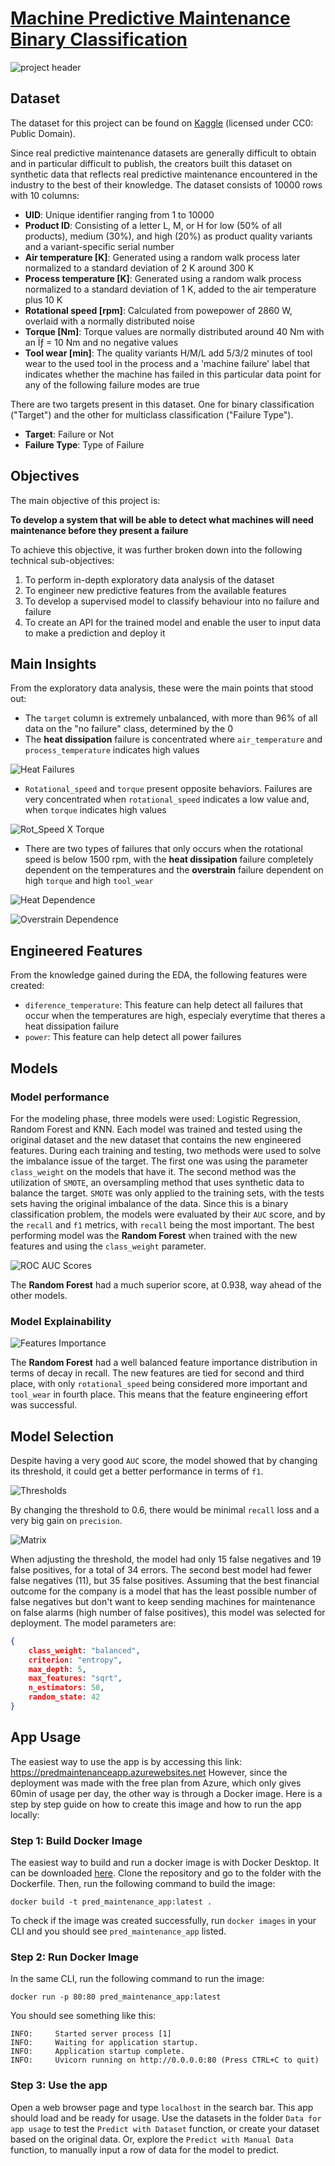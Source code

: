 # [Machine Predictive Maintenance Binary Classification](https://predmaintenanceapp.azurewebsites.net)

![project header](images/header.png)

## Dataset
The dataset for this project can be found on [Kaggle](https://www.kaggle.com/datasets/shivamb/machine-predictive-maintenance-classification) (licensed under CC0: Public Domain). 

Since real predictive maintenance datasets are generally difficult to obtain and in particular difficult to publish, the creators built this dataset on synthetic data that reflects real predictive maintenance encountered in the industry to the best of their knowledge. The dataset consists of 10000 rows with 10 columns:

- **UID**: Unique identifier ranging from 1 to 10000
- **Product ID**: Consisting of a letter L, M, or H for low (50% of all products), medium (30%), and high (20%) as product quality variants and a variant-specific serial number
- **Air temperature [K]**: Generated using a random walk process later normalized to a standard deviation of 2 K around 300 K
- **Process temperature [K]**: Generated using a random walk process normalized to a standard deviation of 1 K, added to the air temperature plus 10 K
- **Rotational speed [rpm]**: Calculated from powepower of 2860 W, overlaid with a normally distributed noise
- **Torque [Nm]**: Torque values are normally distributed around 40 Nm with an Ïƒ = 10 Nm and no negative values
- **Tool wear [min]**: The quality variants H/M/L add 5/3/2 minutes of tool wear to the used tool in the process and a 'machine failure' label that indicates whether the machine has failed in this particular data point for any of the following failure modes are true

There are two targets present in this dataset. One for binary classification ("Target") and the other for multiclass classification ("Failure Type").
- **Target**: Failure or Not
- **Failure Type**: Type of Failure

## Objectives
The main objective of this project is:

**To develop a system that will be able to detect what machines will need maintenance before they present a failure**

To achieve this objective, it was further broken down into the following technical sub-objectives:

1. To perform in-depth exploratory data analysis of the dataset
2. To engineer new predictive features from the available features
3. To develop a supervised model to classify behaviour into no failure and failure
4. To create an API for the trained model and enable the user to input data to make a prediction and deploy it

## Main Insights
From the exploratory data analysis, these were the main points that stood out:
- The `target` column is extremely unbalanced, with more than 96% of all data on the "no failure" class, determined by the 0
- The **heat dissipation** failure is concentrated where `air_temperature` and `process_temperature` indicates high values
  
![Heat Failures](images/air_process_temp.png)

- `Rotational_speed` and `torque` present opposite behaviors. Failures are very concentrated when `rotational_speed` indicates a low value and, when `torque` indicates high values
  
![Rot_Speed X Torque](images/rotspeed_torque.png)

- There are two types of failures that only occurs when the rotational speed is below 1500 rpm, with the **heat dissipation** failure completely dependent on the temperatures and the **overstrain** failure dependent on high `torque` and high `tool_wear`

![Heat Dependence](images/heat_temp_rotspeed.png)  

![Overstrain Dependence](images/overstrain_wear_rotspeed.png)

## Engineered Features
From the knowledge gained during the EDA, the following features were created:
- `diference_temperature`: This feature can help detect all failures that occur when the temperatures are high, especialy everytime that theres a heat dissipation failure
- `power`: This feature can help detect all power failures

## Models

### Model performance
For the modeling phase, three models were used: Logistic Regression, Random Forest and KNN. Each model was trained and tested using the original dataset and the new dataset that contains the new engineered features. During each training and testing, two methods were used to solve the imbalance issue of the target. The first one was using the parameter `class_weight` on the models that have it. The second method was the utilization of `SMOTE`, an oversampling method that uses synthetic data to balance the target. `SMOTE` was only applied to the training sets, with the tests sets having the original imbalance of the data.
Since this is a binary classification problem, the models were evaluated by their `AUC` score, and by the `recall` and `f1` metrics, with `recall` being the most important. The best performing model was the **Random Forest** when trained with the new features and using the `class_weight` parameter. 

![ROC AUC Scores](images/roc_curves.png)

The **Random Forest** had a much superior score, at 0.938, way ahead of the other models.

### Model Explainability

![Features Importance](images/feature_importance.png)

The **Random Forest** had a well balanced feature importance distribution in terms of decay in recall. The new features are tied for second and third place, with only `rotational_speed` being considered more important and `tool_wear` in fourth place. This means that the feature engineering effort was successful.

## Model Selection

Despite having a very good `AUC` score, the model showed that by changing its threshold, it could get a better performance in terms of `f1`.

![Thresholds](images/threshold.png)

By changing the threshold to 0.6, there would be minimal `recall` loss and a very big gain on `precision`. 

![Matrix](images/confusion_matrix.png)

When adjusting the threshold, the model had only 15 false negatives and 19 false positives, for a total of 34 errors. The second best model had fewer false negatives (11), but 35 false positives. Assuming that the best financial outcome for the company is a model that has the least possible number of false negatives but don't want to keep sending machines for maintenance on false alarms (high number of false positives), this model was selected for deployment. The model parameters are:
```json
{
    class_weight: "balanced",
    criterion: "entropy",
    max_depth: 5,
    max_features: "sqrt",
    n_estimators: 50,
    random_state: 42
}
```
## App Usage

The easiest way to use the app is by accessing this link: <https://predmaintenanceapp.azurewebsites.net>
However, since the deployment was made with the free plan from Azure, which only gives 60min of usage per day, the other way is through a Docker image. Here is a step by step guide on how to create this image and how to run the app locally:

### Step 1: Build Docker Image

The easiest way to build and run a docker image is with Docker Desktop. It can be downloaded [here](https://www.docker.com/products/docker-desktop/).
Clone the repository and go to the folder with the Dockerfile. Then, run the following command to build the image:

```shell
docker build -t pred_maintenance_app:latest .
```

To check if the image was created successfully, run `docker images` in your CLI and you should see `pred_maintenance_app` listed.

### Step 2: Run Docker Image

In the same CLI, run the following command to run the image:

```shell
docker run -p 80:80 pred_maintenance_app:latest
```

You should see something like this:

```shell
INFO:     Started server process [1]
INFO:     Waiting for application startup.
INFO:     Application startup complete.
INFO:     Uvicorn running on http://0.0.0.0:80 (Press CTRL+C to quit)
```

### Step 3: Use the app

Open a web browser page and type `localhost` in the search bar. This app should load and be ready for usage. Use the datasets in the folder `Data for app usage` to test the `Predict with Dataset` function, or create your dataset based on the original data. Or, explore the `Predict with Manual Data` function, to manually input a row of data for the model to predict.
